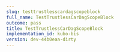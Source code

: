 ```yaml
---
slug: testtrustlesscardagscopeblock
full_name: TestTrustlessCarDagScopeBlock
outcome: pass
title: TestTrustlessCarDagScopeBlock
implementation_id: kubo-bis
version: dev-44b0eaa-dirty
---
```


